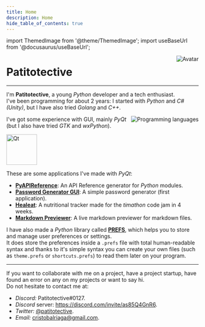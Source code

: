 ```yaml
---
title: Home
description: Home
hide_table_of_contents: true
---
```

import ThemedImage from '@theme/ThemedImage';
import useBaseUrl from '@docusaurus/useBaseUrl';

<img
	src="./img/logo.svg"
	alt="Avatar"
	align="right"
/>

# Patitotective
***
I'm **Patitotective**, a young _Python_ developer and a tech enthusiast.  
I've been programming for about 2 years: I started with _Python_ and _C# (Unity)_, but I have also tried _Golang_ and _C++_.

<img
	src="./img/programming_collage.png"
	alt="Programming languages"
	align="right"
/>

I've got some experience with GUI, mainly _PyQt_ (but I also have tried _GTK_ and _wxPython_).

<a href="https://qt.io">
<img
	src="https://cdn.freelogovectors.net/wp-content/uploads/2019/02/qt-logo.png"
	alt="Qt"
	width="80"
/>
</a>

These are some applications I've made with _PyQt_:
- [**PyAPIReference**](https://patitotective.github.io/PyAPIReference/): An API Reference generator for _Python_ modules.
- [**Password Generator GUI**](https://github.com/Patitotective/Password-Generator-GUI): A simple password generator (first application). 
- [**Healeat**](https://github.com/Patitotective/Healeat): A nutritional tracker made for the _timathon_ code jam in 4 weeks.
- [**Markdown Previewer**](https://github.com/Patitotective/QMarkdownPreviewer): A live markdown previewer for markdown files.

<a href="https://patitotective.github.io/PREFS">
<ThemedImage
  alt="PREFS logo"
  sources={{
    light: useBaseUrl('https://patitotective.github.io/PREFS/img/light_logo.png'),
    dark: useBaseUrl('https://patitotective.github.io/PREFS/img/dark_logo.png'),
  }}
  className="center"
  width="350"
/>
</a>


I have also made a _Python_ library called [**PREFS**](https://patitotective.github.io/PREFS/), which helps you to store and manage user preferences or settings.  
It does store the preferences inside a `.prefs` file with total human-readable syntax and thanks to it's simple syntax you can create your own files (such as `theme.prefs` or `shortcuts.prefs`) to read them later on your program.

***

If you want to collaborate with me on a project, have a project startup, have found an error on any on my projects or want to say hi.  
Do not hesitate to contact me at:
- _Discord:_ Patitotective#0127.
- _Discord_ server: https://discord.com/invite/as85Q4GnR6.
- _Twitter:_ [@patitotective](https://twitter.com/patitotective).
- _Email:_ cristobalriaga@gmail.com.
